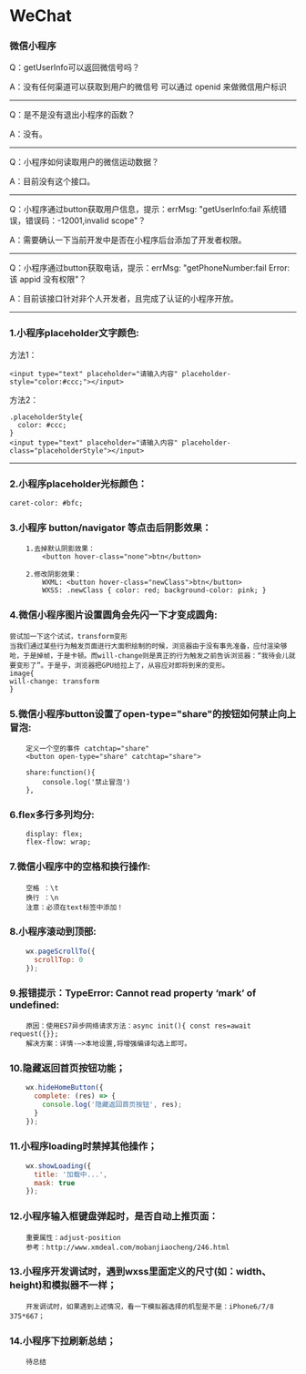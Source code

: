 # WeChat

### 微信小程序

Q：getUserInfo可以返回微信号吗？

A：没有任何渠道可以获取到用户的微信号
可以通过 openid 来做微信用户标识

---

Q：是不是没有退出小程序的函数？

A：没有。

---

Q：小程序如何读取用户的微信运动数据？

A：目前没有这个接口。

---

Q：小程序通过button获取用户信息，提示：errMsg: "getUserInfo:fail 系统错误，错误码：-12001,invalid scope"？

A：需要确认一下当前开发中是否在小程序后台添加了开发者权限。

---

Q：小程序通过button获取电话，提示：errMsg: "getPhoneNumber:fail Error: 该 appid 没有权限"？

A：目前该接口针对非个人开发者，且完成了认证的小程序开放。

---

### 1.小程序placeholder文字颜色:

方法1：
```
<input type="text" placeholder="请输入内容" placeholder-style="color:#ccc;"></input>
```

方法2：
```
.placeholderStyle{
  color: #ccc;
}
<input type="text" placeholder="请输入内容" placeholder-class="placeholderStyle"></input>
```

---

### 2.小程序placeholder光标颜色：

```
caret-color: #bfc;
```

### 3.小程序 button/navigator 等点击后阴影效果：

```
    1.去掉默认阴影效果：
        <button hover-class="none">btn</button>

    2.修改阴影效果：
        WXML: <button hover-class="newClass">btn</button>
        WXSS: .newClass { color: red; background-color: pink; }
```

### 4.微信小程序图片设置圆角会先闪一下才变成圆角:
```
尝试加一下这个试试，transform变形
当我们通过某些行为触发页面进行大面积绘制的时候，浏览器由于没有事先准备，应付渲染够呛，于是掉帧，于是卡顿。而will-change则是真正的行为触发之前告诉浏览器：“我待会儿就要变形了”。于是乎，浏览器把GPU给拉上了，从容应对即将到来的变形。
image{
will-change: transform
}
```

### 5.微信小程序button设置了open-type="share"的按钮如何禁止向上冒泡:
```
    定义一个空的事件 catchtap="share"
    <button open-type="share" catchtap="share">
    
    share:function(){
        console.log('禁止冒泡')
    },
```

### 6.flex多行多列均分:
```
    display: flex;
    flex-flow: wrap;
```

### 7.微信小程序中的空格和换行操作:
```
    空格 ：\t
    换行 ：\n 
    注意：必须在text标签中添加！
```

### 8.小程序滚动到顶部:

```js
    wx.pageScrollTo({
      scrollTop: 0
    });
```

### 9.报错提示：TypeError: Cannot read property ‘mark’ of undefined:

```
    原因：使用ES7异步网络请求方法：async init(){ const res=await request({}};
    解决方案：详情-—>本地设置,将增强编译勾选上即可。
```

### 10.隐藏返回首页按钮功能；

```js
    wx.hideHomeButton({
      complete: (res) => {
        console.log('隐藏返回首页按钮', res);
      }
    });
```

### 11.小程序loading时禁掉其他操作；

```js
    wx.showLoading({
      title: '加载中...',
      mask: true
    });
```

### 12.小程序输入框键盘弹起时，是否自动上推页面：

```
    重要属性：adjust-position
    参考：http://www.xmdeal.com/mobanjiaocheng/246.html
```

### 13.小程序开发调试时，遇到wxss里面定义的尺寸(如：width、height)和模拟器不一样；

```
    开发调试时，如果遇到上述情况，看一下模拟器选择的机型是不是：iPhone6/7/8 375*667；
```

### 14.小程序下拉刷新总结；

```
    待总结
```